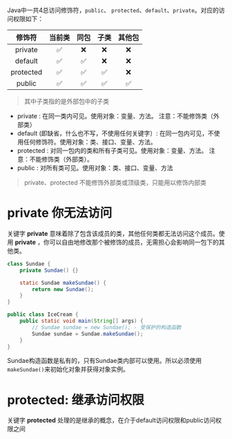Java中一共4总访问修饰符，`public`、 `protected`、`default`、`private`。对应的访问权限如下：

|  修饰符   | 当前类 | 同包 | 子类 | 其他包 |
|:---------:|:------:|:----:|:----:|:------:|
|  private  |   ✅   |  ❌  |  ❌  |   ❌   |
|  default  |   ✅   |  ✅  |  ❌  |   ❌   |
| protected |   ✅   |  ✅  |  ✅  |   ❌   |
|  public   |   ✅   |  ✅  |  ✅  |   ✅   |

> 其中子类指的是外部包中的子类

- private : 在同一类内可见。使用对象：变量、方法。 注意：不能修饰类（外部类）
- default (即缺省，什么也不写，不使用任何关键字）: 在同一包内可见，不使用任何修饰符。使用对象：类、接口、变量、方法。
- protected : 对同一包内的类和所有子类可见。使用对象：变量、方法。 注意：不能修饰类（外部类）。
- public : 对所有类可见。使用对象：类、接口、变量、方法

> private、protected 不能修饰外部类或顶级类，只能用以修饰内部类


# private 你无法访问

关键字 **private** 意味着除了包含该成员的类，其他任何类都无法访问这个成员。使用 **private** ，你可以自由地修改那个被修饰的成员，无需担心会影响同一包下的其他类。

```java
class Sundae {
    private Sundae() {}

    static Sundae makeSundae() {
        return new Sundae();
    }
}

public class IceCream {
    public static void main(String[] args) {
        // Sundae sundae = new Sundae(); - 受保护的构造函数
        Sundae sundae = Sundae.makeSundae();
    }
}
```

Sundae构造函数是私有的，只有Sundae类内部可以使用。所以必须使用`makeSundae()`来初始化对象并获得对象实例。

# protected: 继承访问权限
关键字 **protected** 处理的是继承的概念，在介于default访问权限和public访问权限之间

